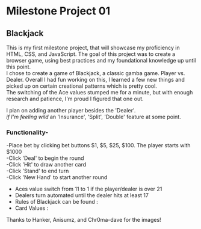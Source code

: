 # Milestone Project 01


## Blackjack

This is my first milestone project, that will showcase my proficiency in HTML, CSS, and JavaScript.
The goal of this project was to create a browser game, using best practices and my foundational knowledge up until this point.  
I chose to create a game of Blackjack, a classic gamba game. Player vs. Dealer.
Overall I had fun working on this, I learned a few new things and picked up on certain creational patterns which is pretty cool.  
The switching of the Ace values stumped me for a minute, but with enough research and patience, I'm proud I figured that one out.  

I plan on adding another player besides the 'Dealer'.  
 _if I'm feeling wild_ an 'Insurance', 'Split', 'Double' feature at some point.  


### Functionality-  

-Place bet by clicking bet buttons $1, $5, $25, $100. The player starts with $1000  
-Click 'Deal' to begin the round  
-Click 'Hit' to draw another card  
-Click 'Stand' to end turn  
-Click 'New Hand' to start another round  

* Aces value switch from 11 to 1 if the player/dealer is over 21  
* Dealers turn automated until the dealer hits at least 17  
* Rules of Blackjack can be found :   
* Card Values :  


Thanks to Hanker, Anisumz, and Chr0ma-dave for the images!
